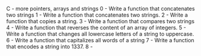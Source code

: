 C - more pointers, arrays and strings
0 - Write a function that concatenates two strings
1 - Write a function that concatenates two strings.
2 - Write a function that copies a string.
3 - Write a function that compares two strings
4 - Write a function that reverses the content of an array of integers.
5 - Write a function that changes all lowercase letters of a string to uppercase.
6 - Write a function that capitalizes all words of a string
7 - Write a function that encodes a string into 1337.
8 - 
